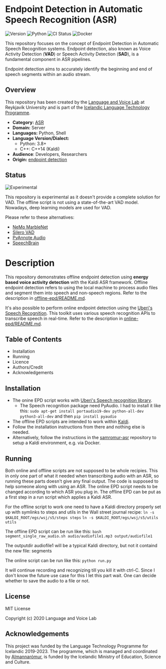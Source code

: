 # Endpoint Detection in Automatic Speech Recognition (ASR)

![Version](https://img.shields.io/badge/master-darkgreen)
![Python](https://img.shields.io/badge/python-3.8+-blue?logo=python&logoColor=white)
![CI Status](https://img.shields.io/badge/CI-[unavailable]-red)
![Docker](https://img.shields.io/badge/Docker-[unavailable]-red)

This repository focuses on the concept of Endpoint Detection in Automatic Speech Recognition systems. Endpoint detection, also known as Voice Activity Detection (**VAD**) or Speech Activity Detection (**SAD**), is a fundamental component in ASR pipelines.

Endpoint detection aims to accurately identify the beginning and end of speech segments within an audio stream.

## Overview

This repository has been created by the [Language and Voice Lab](https://lvl.ru.is/) at Reykjavík University and is
part of the [Icelandic Language Technology Programme](https://github.com/icelandic-lt/icelandic-lt).

- **Category:** [ASR](https://github.com/icelandic-lt/icelandic-lt/blob/main/doc/asr.md)
- **Domain:** Server
- **Languages:** Python, Shell
- **Language Version/Dialect:**
  - Python: 3.8+
  - C++: C++14 (Kaldi)
- **Audience**: Developers, Researchers
- **Origin:** [endpoint detection](https://github.com/cadia-lvl/end-point-detection)

## Status
![Experimental](https://img.shields.io/badge/Experimental-darkviolet)

This repository is experimental as it doesn't provide a complete solution for VAD. The offline script is not using a state-of-the-art VAD model. Nowadays, deep learning models are used for VAD.<br>

Please refer to these alternatives:
- [NeMo MarbleNet](https://github.com/NVIDIA/NeMo/blob/265bd739c77c86ac423942d650eed6fc232e4fc6/tutorials/asr/Voice_Activity_Detection.ipynb)
- [Silero VAD](https://github.com/snakers4/silero-vad) 
- [PyAnnote Audio](https://github.com/pyannote/pyannote-audio)
- [SpeechBrain](https://github.com/speechbrain/speechbrain)

# Description
This repository demonstrates offline endpoint detection using **energy based voice activity detection** with the Kaldi ASR framework. Offline endpoint detection refers to using the local machine to process audio files and segment them into speech and non-speech regions. Refer to the description in [offline-epd/README.md](offline-epd/README.md).

It's also possible to perform online endpoint detection using the [Uberi's Speech Recognition](https://github.com/Uberi/speech_recognition). This toolkit uses various speech recognition APIs to transcribe speech in real-time. Refer to the description in [online-epd/README.md]([online-epd/README.md).

## Table of Contents
  * Installation
  * Running
  * Licence
  * Authors/Credit
  * Acknowledgements

## Installation

* The onine EPD script works with [Uberi's Speech recognition library](https://github.com/Uberi/speech_recognition).
  * The Speech recognition package need PyAudio. I had to install it like this:
      `sudo apt-get install portaudio19-dev python-all-dev python3-all-dev` and then `pip install pyaudio`
* The offline EPD scripts are intended to work within [Kaldi](https://github.com/kaldi-asr/kaldi).
* Follow the installation instructions from there and nothing else is needed.
* Alternatively, follow the instructions in the [samromur-asr](https://github.com/icelandic-lt/samromur-asr) repository to setup a Kaldi environment, e.g. via Docker.

## Running
Both online and offline scripts are not supposed to be whole recipies. This in only one part of what it needed when transcribing audio with an ASR, so running these parts doesn't give any final output. The code is supposed to help someone along with using an ASR. The online EPD script needs to be changed according to which ASR you plug in. The offline EPD can be put as a first step in a run script which applies a Kaldi ASR.

For the offline script to work one need to have a Kaldi directory properly set up with symlinks to steps and utils in the Wall street journal recipe:
`ln -s $KALDI_ROOT/egs/wsj/s5/steps steps`
`ln -s $KALDI_ROOT/egs/wsj/s5/utils utils`

The offline EPD script can be run like this:
`bash segment_single_raw_audio.sh audio/audiofile1.mp3 output/audiofile1`

The outputdir audiofile1 will be a typical Kaldi directory, but not it containd the new file: segments

The online script can be run like this:
`python run.py`

It will continue recording and recognizing till you kill it with ctrl-C. Since I don't know the future use case for this I let this part wait. One can decide whether to save the audio to a file or not.

## License
MIT License

Copyright (c) 2020 Language and Voice Lab

## Acknowledgements
This project was funded by the Language Technology Programme for Icelandic 2019-2023. The programme, which is managed and coordinated by [Almannarómur](https://almannaromur.is/), is funded by the Icelandic Ministry of Education, Science and Culture.

